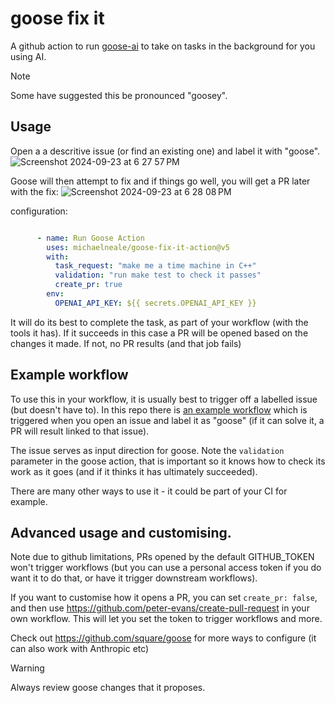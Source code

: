 # goose fix it

A github action to run [goose-ai](https://github.com/square/goose) to take on tasks in the background for you using AI.

> [!NOTE]
> Some have suggested this be pronounced "goosey".

## Usage

Open a a descritive issue (or find an existing one) and label it with "goose". 
![Screenshot 2024-09-23 at 6 27 57 PM](https://github.com/user-attachments/assets/b41d39d3-c6da-4f64-8673-96af75348036)

Goose will then attempt to fix and if things go well, you will get a PR later with the fix: 
![Screenshot 2024-09-23 at 6 28 08 PM](https://github.com/user-attachments/assets/e7204eed-e379-4507-8cf4-77362a1ad243)

configuration: 

```yaml

      - name: Run Goose Action
        uses: michaelneale/goose-fix-it-action@v5
        with:
          task_request: "make me a time machine in C++"
          validation: "run make test to check it passes"
          create_pr: true
        env:
          OPENAI_API_KEY: ${{ secrets.OPENAI_API_KEY }}

```

It will do its best to complete the task, as part of your workflow (with the tools it has). If it succeeds in this case a PR will be opened based on the changes it made. If not, no PR results (and that job fails)

## Example workflow

To use this in your workflow, it is usually best to trigger off a labelled issue (but doesn't have to).
In this repo there is [an example workflow](.github/workflows/goose-example-workflow.yml) which is triggered when you open an issue and label it as "goose" (if it can solve it, a PR will result linked to that issue).

The issue serves as input direction for goose. Note the `validation` parameter in the goose action, that is important so it knows how to check its work as it goes (and if it thinks it has ultimately succeeded).

There are many other ways to use it - it could be part of your CI for example.


## Advanced usage and customising. 

Note due to github limitations, PRs opened by the default GITHUB_TOKEN won't trigger workflows (but you can use a personal access token if you do want it to do that, or have it trigger downstream workflows). 

If you want to customise how it opens a PR, you can set `create_pr: false`, and then use https://github.com/peter-evans/create-pull-request in your own workflow. This will let you set the token to trigger workflows and more.

Check out https://github.com/square/goose for more ways to configure (it can also work with Anthropic etc)


> [!WARNING]  
> Always review goose changes that it proposes.

